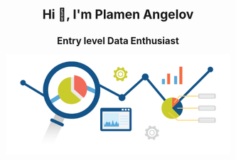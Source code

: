 <h1 align="center">Hi 👋, I'm Plamen Angelov</h1>
<h2 align="center">Entry level Data Enthusiast</h2>
<p align="center">
<img align="center" src="https://github.com/PmnAngelov/pmnangelov/blob/main/img/analytics.png" />
</p>

